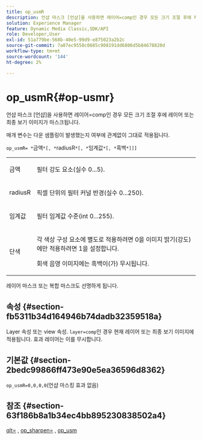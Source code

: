 ```yaml
---
title: op_usmR
description: 언샵 마스크 [언샵]을 사용하면 레이어=comp인 경우 모든 크기 조절 후에 레이어 또는 최종 보기 이미지가 마스크됩니다.
solution: Experience Manager
feature: Dynamic Media Classic,SDK/API
role: Developer,User
exl-id: 51a779be-568b-40e5-99d9-e875023a2b2c
source-git-commit: 7a07ec9550c0685c908191dd6806d5b84678820d
workflow-type: tm+mt
source-wordcount: '144'
ht-degree: 2%

---
```


# op_usmR{#op-usmr}

언샵 마스크 [언샵]을 사용하면 레이어=comp인 경우 모든 크기 조절 후에 레이어 또는 최종 보기 이미지가 마스크됩니다.

매개 변수는 다운 샘플링이 발생했는지 여부에 관계없이 그대로 적용됩니다.

`op_usmR= *`금액`*[, *`radiusR`*[, *`임계값`*[, *`흑백`*]]]`

<table id="simpletable_0697E3BCB45F41C494D93A6017ADD2BF"> 
 <tr class="strow"> 
  <td class="stentry"> <p><span class="codeph"><span class="varname"> 금액</span></span> </p></td> 
  <td class="stentry"> <p>필터 강도 요소(실수 0...5). </p></td> 
 </tr> 
 <tr class="strow"> 
  <td class="stentry"> <p><span class="codeph"><span class="varname"> radiusR</span></span> </p></td> 
  <td class="stentry"> <p>픽셀 단위의 필터 커널 반경(실수 0...250). </p></td> 
 </tr> 
 <tr class="strow"> 
  <td class="stentry"> <p><span class="codeph"><span class="varname"> 임계값</span></span> </p></td> 
  <td class="stentry"> <p>필터 임계값 수준(int 0...255). </p></td> 
 </tr> 
 <tr class="strow"> 
  <td class="stentry"> <p><span class="codeph"><span class="varname"> 단색</span></span> </p></td> 
  <td class="stentry"> <p>각 색상 구성 요소에 별도로 적용하려면 0을 이미지 밝기(강도)에만 적용하려면 1을 설정합니다. </p> <p>회색 음영 이미지에는 <span class="codeph"> <span class="varname"> 흑백</span></span>이(가) 무시됩니다. </p> </td> 
 </tr> 
</table>

레이어 마스크 또는 복합 마스크도 선명하게 됩니다.

## 속성 {#section-fb5311b34d164946b74dadb32359518a}

Layer 속성 또는 view 속성. `layer=comp`인 경우 현재 레이어 또는 최종 보기 이미지에 적용됩니다. 효과 레이어는 이를 무시합니다.

## 기본값 {#section-2bedc99866ff473e90e5ea36596d8362}

`op_usmR=0,0,0,0`(언샵 마스킹 효과 없음)

## 참조 {#section-63f186b8a1b34ec4bb895230838502a4}

[qlt=](../../../../../is-api/http-ref/image-serving-api-ref/c-http-protocol-reference/c-command-reference/r-is-http-qlt.md#reference-f69ed0758c784b0385d979820546d352) , [op_sharpen=](../../../../../is-api/http-ref/image-serving-api-ref/c-http-protocol-reference/c-command-reference/r-op-sharpen.md#reference-c32573230c6140f883efdaa201ea8541) , [op_usm](../../../../../is-api/http-ref/image-serving-api-ref/c-http-protocol-reference/c-command-reference/r-op-usm.md#reference-51ac75adadfe4346ab60953192d0a1aa)

